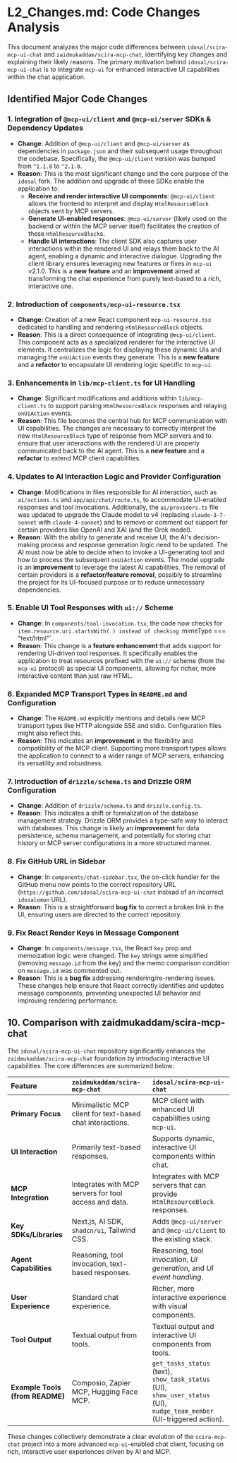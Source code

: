 # L2_Changes.md: Code Changes Analysis

This document analyzes the major code differences between `idosal/scira-mcp-ui-chat` and `zaidmukaddam/scira-mcp-chat`, identifying key changes and explaining their likely reasons. The primary motivation behind `idosal/scira-mcp-ui-chat` is to integrate `mcp-ui` for enhanced interactive UI capabilities within the chat application.

## Identified Major Code Changes

### 1. Integration of `@mcp-ui/client` and `@mcp-ui/server` SDKs & Dependency Updates

*   **Change**: Addition of `@mcp-ui/client` and `@mcp-ui/server` as dependencies in `package.json` and their subsequent usage throughout the codebase. Specifically, the `@mcp-ui/client` version was bumped from `^1.1.0` to `^2.1.0`.
*   **Reason**: This is the most significant change and the core purpose of the `idosal` fork. The addition and upgrade of these SDKs enable the application to:
    *   **Receive and render interactive UI components**: `@mcp-ui/client` allows the frontend to interpret and display `HtmlResourceBlock` objects sent by MCP servers.
    *   **Generate UI-enabled responses**: `@mcp-ui/server` (likely used on the backend or within the MCP server itself) facilitates the creation of these `HtmlResourceBlock`s.
    *   **Handle UI interactions**: The client SDK also captures user interactions within the rendered UI and relays them back to the AI agent, enabling a dynamic and interactive dialogue.
    Upgrading the client library ensures leveraging new features or fixes in `mcp-ui` v2.1.0. This is a **new feature** and an **improvement** aimed at transforming the chat experience from purely text-based to a rich, interactive one.

### 2. Introduction of `components/mcp-ui-resource.tsx`

*   **Change**: Creation of a new React component `mcp-ui-resource.tsx` dedicated to handling and rendering `HtmlResourceBlock` objects.
*   **Reason**: This is a direct consequence of integrating `@mcp-ui/client`. This component acts as a specialized renderer for the interactive UI elements. It centralizes the logic for displaying these dynamic UIs and managing the `onUiAction` events they generate. This is a **new feature** and a **refactor** to encapsulate UI rendering logic specific to `mcp-ui`.

### 3. Enhancements in `lib/mcp-client.ts` for UI Handling

*   **Change**: Significant modifications and additions within `lib/mcp-client.ts` to support parsing `HtmlResourceBlock` responses and relaying `onUiAction` events.
*   **Reason**: This file becomes the central hub for MCP communication with UI capabilities. The changes are necessary to correctly interpret the new `HtmlResourceBlock` type of response from MCP servers and to ensure that user interactions with the rendered UI are properly communicated back to the AI agent. This is a **new feature** and a **refactor** to extend MCP client capabilities.

### 4. Updates to AI Interaction Logic and Provider Configuration

*   **Change**: Modifications in files responsible for AI interaction, such as `ai/actions.ts` and `app/api/chat/route.ts`, to accommodate UI-enabled responses and tool invocations. Additionally, the `ai/providers.ts` file was updated to upgrade the Claude model to v4 (replacing `claude-3-7-sonnet` with `claude-4-sonnet`) and to remove or comment out support for certain providers like OpenAI and XAI (and the Grok model).
*   **Reason**: With the ability to generate and receive UI, the AI's decision-making process and response generation logic need to be updated. The AI must now be able to decide when to invoke a UI-generating tool and how to process the subsequent `onUiAction` events. The model upgrade is an **improvement** to leverage the latest AI capabilities. The removal of certain providers is a **refactor/feature removal**, possibly to streamline the project for its UI-focused purpose or to reduce unnecessary dependencies.

### 5. Enable UI Tool Responses with `ui://` Scheme

*   **Change**: In `components/tool-invocation.tsx`, the code now checks for `item.resource.uri.startsWith(
) instead of checking `mimeType === "text/html"`.
*   **Reason**: This change is a **feature enhancement** that adds support for rendering UI-driven tool responses. It specifically enables the application to treat resources prefixed with the `ui://` scheme (from the `mcp-ui` protocol) as special UI components, allowing for richer, more interactive content than just raw HTML.

### 6. Expanded MCP Transport Types in `README.md` and Configuration

*   **Change**: The `README.md` explicitly mentions and details new MCP transport types like HTTP alongside SSE and stdio. Configuration files might also reflect this.
*   **Reason**: This indicates an **improvement** in the flexibility and compatibility of the MCP client. Supporting more transport types allows the application to connect to a wider range of MCP servers, enhancing its versatility and robustness.

### 7. Introduction of `drizzle/schema.ts` and Drizzle ORM Configuration

*   **Change**: Addition of `drizzle/schema.ts` and `drizzle.config.ts`.
*   **Reason**: This indicates a shift or formalization of the database management strategy. Drizzle ORM provides a type-safe way to interact with databases. This change is likely an **improvement** for data persistence, schema management, and potentially for storing chat history or MCP server configurations in a more structured manner.

### 8. Fix GitHub URL in Sidebar

*   **Change**: In `components/chat-sidebar.tsx`, the on-click handler for the GitHub menu now points to the correct repository URL (`https://github.com/idosal/scira-mcp-ui-chat` instead of an incorrect `idosalomon` URL).
*   **Reason**: This is a straightforward **bug fix** to correct a broken link in the UI, ensuring users are directed to the correct repository.

### 9. Fix React Render Keys in Message Component

*   **Change**: In `components/message.tsx`, the React `key` prop and memoization logic were changed. The `key` strings were simplified (removing `message.id` from the key) and the memo comparison condition on `message.id` was commented out.
*   **Reason**: This is a **bug fix** addressing rendering/re-rendering issues. These changes help ensure that React correctly identifies and updates message components, preventing unexpected UI behavior and improving rendering performance.



## 10. Comparison with zaidmukaddam/scira-mcp-chat

The `idosal/scira-mcp-ui-chat` repository significantly enhances the `zaidmukaddam/scira-mcp-chat` foundation by introducing interactive UI capabilities. The core differences are summarized below:

| Feature | `zaidmukaddam/scira-mcp-chat` | `idosal/scira-mcp-ui-chat` |
| :---------------------------- | :---------------------------------------------------------- | :------------------------------------------------------------- |
| **Primary Focus** | Minimalistic MCP client for text-based chat interactions. | MCP client with enhanced UI capabilities using `mcp-ui`. |
| **UI Interaction** | Primarily text-based responses. | Supports dynamic, interactive UI components within chat. |
| **MCP Integration** | Integrates with MCP servers for tool access and data. | Integrates with MCP servers that can provide `HtmlResourceBlock` responses. |
| **Key SDKs/Libraries** | Next.js, AI SDK, `shadcn/ui`, Tailwind CSS. | Adds `@mcp-ui/server` and `@mcp-ui/client` to the existing stack. |
| **Agent Capabilities** | Reasoning, tool invocation, text-based responses. | Reasoning, tool invocation, *UI generation*, and *UI event handling*. |
| **User Experience** | Standard chat experience. | Richer, more interactive experience with visual components. |
| **Tool Output** | Textual output from tools. | Textual output and interactive UI components from tools. |
| **Example Tools (from README)** | Composio, Zapier MCP, Hugging Face MCP. | `get_tasks_status` (text), `show_task_status` (UI), `show_user_status` (UI), `nudge_team_member` (UI-triggered action). |

These changes collectively demonstrate a clear evolution of the `scira-mcp-chat` project into a more advanced `mcp-ui`-enabled chat client, focusing on rich, interactive user experiences driven by AI and MCP.
